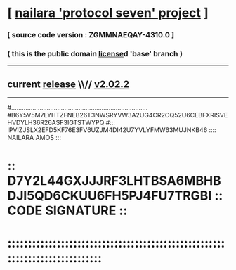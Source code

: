 
# [ [nailara 'protocol seven' project](http://nailara.network/) ]

### [ source code version : ZGMMNAEQAY-4310.0 ]

### ( this is the public domain [license](../license)d 'base' branch )
---
## current [release](https://github.com/nailara-technologies/protocol-7/releases) \\\\// [v2.02.2](https://github.com/nailara-technologies/protocol-7/releases/tag/v2.02.2)
---

#.............................................................................
#B6Y5V5M7LYHTZFNEB26T3NWSRYVW3A2UG4CR2OQ52U6CEBFXRISVEHVDYLH36R26ASF3IGTSTWYPQ
#::: IPVIZJSLX2EFD5KF76E3FV6UZJM4DI42U7YVLYFMW63MUJNKB46 :::: NAILARA AMOS :::
# :: D7Y2L44GXJJJRF3LHTBSA6MBHBDJI5QD6CKUU6FH5PJ4FU7TRGBI :: CODE SIGNATURE ::
# ::::::::::::::::::::::::::::::::::::::::::::::::::::::::::::::::::::::::::::
